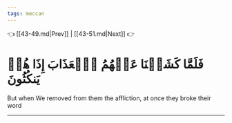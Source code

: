 ```yaml
---
tags: meccan
---
```


👈 [[43-49.md|Prev]] | [[43-51.md|Next]] 👉

# فَلَمَّا كَشَفۡنَا عَنۡهُمُ ٱلۡعَذَابَ إِذَا هُمۡ يَنكُثُونَ

But when We removed from them the affliction, at once they broke their word

---

